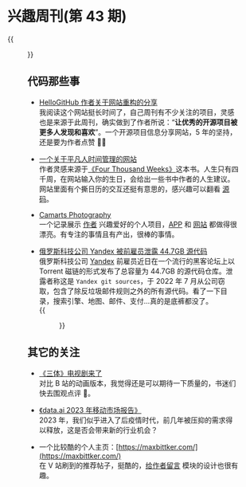 # 兴趣周刊(第 43 期)

{{<figure src="https://jiangbao-1258001083.cos.ap-shanghai.myqcloud.com/happynewyear2023.png" title="新年快乐 🐰🐰🐰">}}
<!--more-->

## 代码那些事
* [HelloGitHub 作者关于网站重构的分享](https://www.v2ex.com/t/909859)  
我阅读这个网站挺长时间了，自己周刊有不少关注的项目，灵感也是来源于此周刊，确实做到了作者所说：“**让优秀的开源项目被更多人发现和喜欢**”。一个开源项目信息分享网站，5 年的坚持，还是要为作者点赞 👍🏻

* [一个关于平凡人时间管理的网站](https://leebyron.com/4000/)  
作者灵感来源于[《Four Thousand Weeks》](https://book.douban.com/subject/35564309/)这本书。人生只有四千周，在网站输入你的生日，会给出一些书中作者的人生建议。网站里面有个撕日历的交互还挺有意思的，感兴趣可以翻看 [源码](https://github.com/leebyron/4000)。

* [Camarts Photography](https://apps.apple.com/app/camarts-photography/id1504413909)  
一个记录展示 [作者](https://twitter.com/dandyweng) 兴趣爱好的个人项目，[APP](https://apps.apple.com/app/camarts-photography/id1504413909) 和 [网站](https://www.dandyweng.com/) 都做得很漂亮。有专注的事情且有产出，很棒的事情。

* [俄罗斯科技公司 Yandex 被前雇员泄露 44.7GB 源代码](https://www.oschina.net/news/226005/yandex-source-code-leak)  
俄罗斯科技公司 [Yandex](https://yandex.com/company/) 前雇员近日在一个流行的黑客论坛上以 Torrent 磁链的形式发布了总容量为 44.7GB 的源代码仓库。泄露者称这是 `Yandex git sources`，于 2022 年 7 月从公司窃取，包含了除反垃圾邮件规则之外的所有源代码。看了一下目录，搜索引擎、地图、邮件、支付...真的是底裤都没了。  
{{<figure src="https://oscimg.oschina.net/oscnet/up-fe13fcfd99d8fe6f273eaa2339eb71b414a.png">}}

## 其它的关注
* [《三体》电视剧来了](https://v.qq.com/x/cover/mzc002007knmh3g/i0045u918s5.html)  
对比 B 站的动画版本，我觉得还是可以期待一下质量的，书迷们快去围观点评 🥳。

* [《data.ai 2023 年移动市场报告》](data.ai/cn/insights/market-data/state-of-mobile-2023/)  
2023 年，我们似乎进入了后疫情时代，前几年被压抑的需求得以释放，这是否会带来新的行业机会？

* 一个比较酷的个人主页：[https://maxbittker.com/](https://maxbittker.com/)  
在 V 站刷到的推荐帖子，挺酷的，[给作者留言](https://maxbittker.com/mailto) 模块的设计也很有趣。


